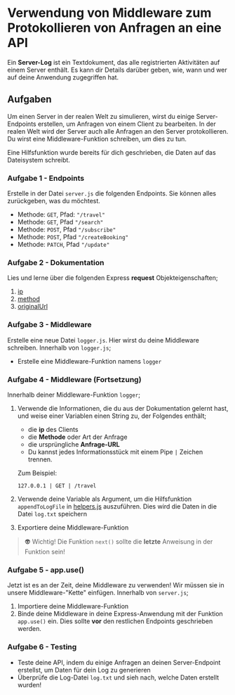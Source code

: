 # Verwendung von Middleware zum Protokollieren von Anfragen an eine API

Ein **Server-Log** ist ein Textdokument, das alle registrierten Aktivitäten auf einem Server enthält. Es kann dir Details darüber geben, wie, wann und wer auf deine Anwendung zugegriffen hat.

## Aufgaben

Um einen Server in der realen Welt zu simulieren, wirst du einige Server-Endpoints erstellen, um Anfragen von einem Client zu bearbeiten. In der realen Welt wird der Server auch alle Anfragen an den Server protokollieren. Du wirst eine Middleware-Funktion schreiben, um dies zu tun.

Eine Hilfsfunktion wurde bereits für dich geschrieben, die Daten auf das Dateisystem schreibt.

### Aufgabe 1 - Endpoints

Erstelle in der Datei `server.js` die folgenden Endpoints. Sie können alles zurückgeben, was du möchtest.

- Methode: `GET`, Pfad: `"/travel"`
- Methode: `GET`, Pfad `"/search"`
- Methode: `POST`, Pfad `"/subscribe"`
- Methode: `POST`, Pfad `"/createBooking"`
- Methode: `PATCH`, Pfad `"/update"`

### Aufgabe 2 - Dokumentation

Lies und lerne über die folgenden Express **request** Objekteigenschaften;

1. [ip](http://expressjs.com/en/4x/api.html#req.ip)
2. [method](http://expressjs.com/en/4x/api.html#req.method)
3. [originalUrl](http://expressjs.com/en/4x/api.html#req.originalUrl)

### Aufgabe 3 - Middleware

Erstelle eine neue Datei `logger.js`. Hier wirst du deine Middleware schreiben. Innerhalb von `logger.js`;

- Erstelle eine Middleware-Funktion namens `logger`

### Aufgabe 4 - Middleware (Fortsetzung)

Innerhalb deiner Middleware-Funktion `logger`;

1. Verwende die Informationen, die du aus der Dokumentation gelernt hast, und weise einer Variablen einen String zu, der Folgendes enthält;

   - die **ip** des Clients
   - die **Methode** oder Art der Anfrage
   - die ursprüngliche **Anfrage-URL**
   - Du kannst jedes Informationsstück mit einem Pipe `|` Zeichen trennen.

   Zum Beispiel:

   ```text
   127.0.0.1 | GET | /travel
   ```

2. Verwende deine Variable als Argument, um die Hilfsfunktion `appendToLogFile` in [helpers.js](/helpers.js) auszuführen. Dies wird die Daten in die Datei `log.txt` speichern
3. Exportiere deine Middleware-Funktion

> 👽 Wichtig! Die Funktion `next()` sollte die **letzte** Anweisung in der Funktion sein!

### Aufgabe 5 - app.use()

Jetzt ist es an der Zeit, deine Middleware zu verwenden! Wir müssen sie in unsere Middleware-"Kette" einfügen. Innerhalb von `server.js`;

1. Importiere deine Middleware-Funktion
2. Binde deine Middleware in deine Express-Anwendung mit der Funktion `app.use()` ein. Dies sollte **vor** den restlichen Endpoints geschrieben werden.

### Aufgabe 6 - Testing

- Teste deine API, indem du einige Anfragen an deinen Server-Endpoint erstellst, um Daten für dein Log zu generieren
- Überprüfe die Log-Datei `log.txt` und sieh nach, welche Daten erstellt wurden!

